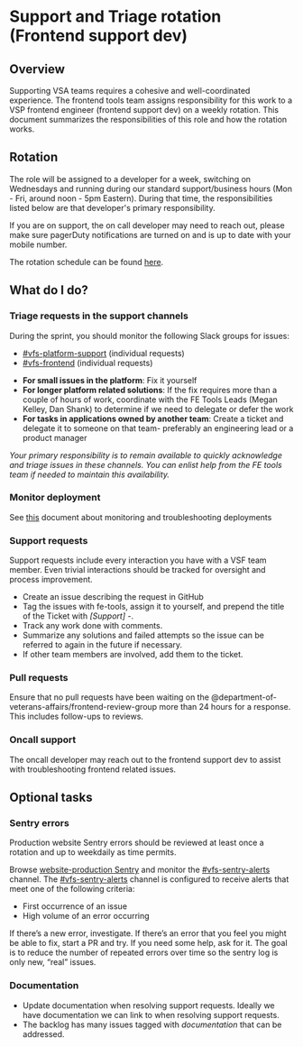 # Support and Triage rotation (Frontend support dev)

## Overview 

Supporting VSA teams requires a cohesive and well-coordinated experience. The frontend tools team assigns responsibility for this work to a VSP frontend engineer (frontend support dev) on a weekly rotation. This document summarizes the responsibilities of this role and how the rotation works. 

## Rotation 

The role will be assigned to a developer for a week, switching on Wednesdays and running during our standard support/business hours (Mon - Fri, around noon - 5pm Eastern). During that time, the responsibilities listed below are that developer's primary responsibility. 

If you are on support, the on call developer may need to reach out, please make sure pagerDuty notifications are turned on and is up to date with your mobile number.

The rotation schedule can be found [here](https://dsva.pagerduty.com/schedules#PIDMJAN).

## What do I do?

### Triage requests in the support channels

During the sprint, you should monitor the following Slack groups for issues:
* [#vfs-platform-support](https://dsva.slack.com/channels/vfs-platform-support) (individual requests)
* [#vfs-frontend](https://dsva.slack.com/channels/vfs-frontend) (individual requests)

- **For small issues in the platform**: Fix it yourself
- **For longer platform related solutions**: If the fix requires more than a couple of hours of work, coordinate with the FE Tools Leads (Megan Kelley, Dan Shank) to determine if we need to delegate or defer the work
- **For tasks in applications owned by another team**: Create a ticket and delegate it to someone on that team- preferably an engineering lead or a product manager

_Your primary responsibility is to remain available to quickly acknowledge and triage issues in these channels. You can enlist help from the FE tools team if needed to maintain this availability._

### Monitor deployment

See [this](https://github.com/department-of-veterans-affairs/va.gov-team/blob/master/teams/vsp/teams/tools/frontend/troubleshooting-build-failures.md) document about monitoring and troubleshooting deployments

### Support requests

Support requests include every interaction you have with a VSF team member. Even trivial interactions should be tracked for oversight and process improvement. 

- Create an issue describing the request in GitHub 
- Tag the issues with fe-tools, assign it to yourself, and prepend the title of the Ticket with *[Support] -*. 
- Track any work done with comments. 
- Summarize any solutions and failed attempts so the issue can be referred to again in the future if necessary. 
- If other team members are involved, add them to the ticket.

### Pull requests 

Ensure that no pull requests have been waiting on the @department-of-veterans-affairs/frontend-review-group more than 24 hours for a response. This includes follow-ups to reviews. 

### Oncall support

The oncall developer may reach out to the frontend support dev to assist with troubleshooting frontend related issues. 

## Optional tasks

### Sentry errors

Production website Sentry errors should be reviewed at least once a rotation and up to weekdaily as time permits. 

Browse [website-production Sentry](http://sentry.vfs.va.gov/organizations/vsp/events/?environment=production) and monitor the [#vfs-sentry-alerts](https://dsva.slack.com/channels/vfs-sentry-alerts) channel.
The [#vfs-sentry-alerts](https://dsva.slack.com/channels/vfs-sentry-alerts) channel is configured to receive alerts that meet one of the following criteria:
* First occurrence of an issue
* High volume of an error occurring

If there’s a new error, investigate. If there’s an error that you feel you might be able to fix, start a PR and try. If you need some help, ask for it. The goal is to reduce the number of repeated errors over time so the sentry log is only new, “real” issues.

### Documentation

- Update documentation when resolving support requests. Ideally we have documentation we can link to when resolving support requests. 
- The backlog has many issues tagged with _documentation_ that can be addressed. 
